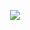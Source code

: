 <p align="center">
  <a href="https://skillicons.dev">
    <img src="https://skillicons.dev/icons?i=windows,docker,azure,visualstudio,cs,dotnet,rider,mongodb,express,react,nodejs,javascript,typescript,python" />
  </a>
</p>








